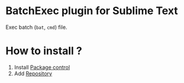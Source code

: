 # BatchExec plugin for Sublime Text

Exec batch (`bat`, `cmd`) file.

# How to install ?

1. Install [Package control](https://packagecontrol.io/installation)
2. Add [Repository](https://github.com/cecekpawon/BatchExec)
